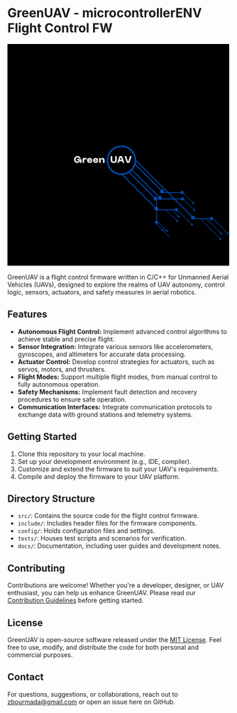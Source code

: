# GreenUAV - microcontrollerENV Flight Control FW 

![GreenUAV Logo](GreenUAV.png)

GreenUAV is a flight control firmware written in C/C++ for Unmanned Aerial Vehicles (UAVs), designed to explore the realms of UAV autonomy, control logic, sensors, actuators, and safety measures in aerial robotics.

## Features

- **Autonomous Flight Control:** Implement advanced control algorithms to achieve stable and precise flight.
- **Sensor Integration:** Integrate various sensors like accelerometers, gyroscopes, and altimeters for accurate data processing.
- **Actuator Control:** Develop control strategies for actuators, such as servos, motors, and thrusters.
- **Flight Modes:** Support multiple flight modes, from manual control to fully autonomous operation.
- **Safety Mechanisms:** Implement fault detection and recovery procedures to ensure safe operation.
- **Communication Interfaces:** Integrate communication protocols to exchange data with ground stations and telemetry systems.

## Getting Started

1. Clone this repository to your local machine.
2. Set up your development environment (e.g., IDE, compiler).
3. Customize and extend the firmware to suit your UAV's requirements.
4. Compile and deploy the firmware to your UAV platform.

## Directory Structure

- `src/`: Contains the source code for the flight control firmware.
- `include/`: Includes header files for the firmware components.
- `config/`: Holds configuration files and settings.
- `tests/`: Houses test scripts and scenarios for verification.
- `docs/`: Documentation, including user guides and development notes.

## Contributing

Contributions are welcome! Whether you're a developer, designer, or UAV enthusiast, you can help us enhance GreenUAV. Please read our [Contribution Guidelines](CONTRIBUTING.md) before getting started.

## License

GreenUAV is open-source software released under the [MIT License](LICENSE). Feel free to use, modify, and distribute the code for both personal and commercial purposes.

## Contact

For questions, suggestions, or collaborations, reach out to zbourmada@gmail.com or open an issue here on GitHub.

